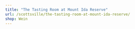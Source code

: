 ```yaml
---
title: "The Tasting Room at Mount Ida Reserve"
url: /scottsville/the-tasting-room-at-mount-ida-reserve/
shop: Wein
---
```

